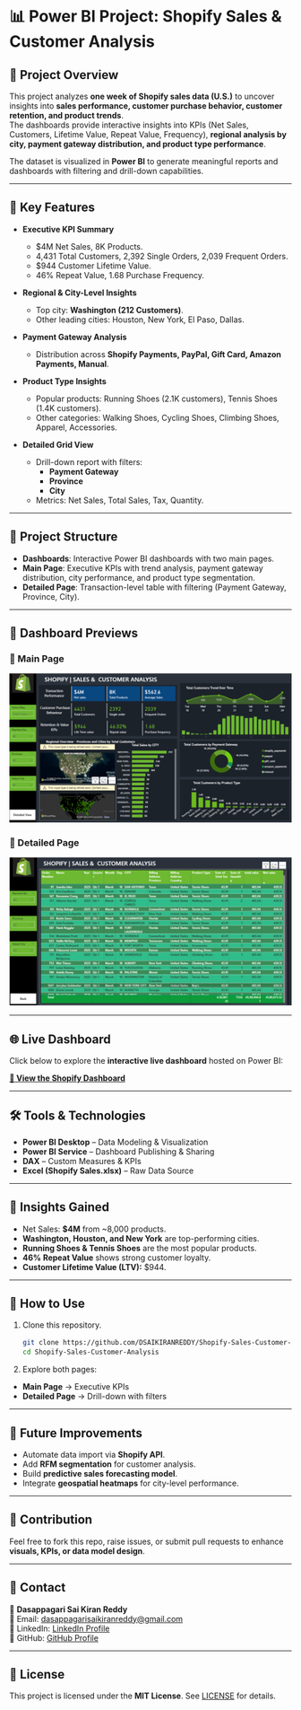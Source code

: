 # 📊 Power BI Project: Shopify Sales & Customer Analysis  

## 📌 Project Overview  
This project analyzes **one week of Shopify sales data (U.S.)** to uncover insights into **sales performance, customer purchase behavior, customer retention, and product trends**.  
The dashboards provide interactive insights into KPIs (Net Sales, Customers, Lifetime Value, Repeat Value, Frequency), **regional analysis by city, payment gateway distribution, and product type performance**.  

The dataset is visualized in **Power BI** to generate meaningful reports and dashboards with filtering and drill-down capabilities.  

---

## 🚀 Key Features  
- **Executive KPI Summary**  
  - $4M Net Sales, 8K Products.  
  - 4,431 Total Customers, 2,392 Single Orders, 2,039 Frequent Orders.  
  - $944 Customer Lifetime Value.  
  - 46% Repeat Value, 1.68 Purchase Frequency.  

- **Regional & City-Level Insights**  
  - Top city: **Washington (212 Customers)**.  
  - Other leading cities: Houston, New York, El Paso, Dallas.  

- **Payment Gateway Analysis**  
  - Distribution across **Shopify Payments, PayPal, Gift Card, Amazon Payments, Manual**.  

- **Product Type Insights**  
  - Popular products: Running Shoes (2.1K customers), Tennis Shoes (1.4K customers).  
  - Other categories: Walking Shoes, Cycling Shoes, Climbing Shoes, Apparel, Accessories.  

- **Detailed Grid View**  
  - Drill-down report with filters:  
    - **Payment Gateway**  
    - **Province**  
    - **City**  
  - Metrics: Net Sales, Total Sales, Tax, Quantity.  

---

## 📂 Project Structure  
- **Dashboards**: Interactive Power BI dashboards with two main pages.  
- **Main Page**: Executive KPIs with trend analysis, payment gateway distribution, city performance, and product type segmentation.  
- **Detailed Page**: Transaction-level table with filtering (Payment Gateway, Province, City).  

---

## 📸 Dashboard Previews  

### 🔹 Main Page  
![Main Page](Main%20page.png)  

### 🔹 Detailed Page  
![Detailed Page](Detailed%20page.png)  

---

## 🌐 Live Dashboard  

Click below to explore the **interactive live dashboard** hosted on Power BI:  

[**🔗 View the Shopify Dashboard**](https://app.powerbi.com/links/vPSUfLHJsv?ctid=4ce8fa72-23e2-4b0c-b5e0-847fff441edd&pbi_source=linkShare)  

---

## 🛠️ Tools & Technologies  
- **Power BI Desktop** – Data Modeling & Visualization  
- **Power BI Service** – Dashboard Publishing & Sharing  
- **DAX** – Custom Measures & KPIs  
- **Excel (Shopify Sales.xlsx)** – Raw Data Source  

---

## 🎯 Insights Gained  
- Net Sales: **$4M** from ~8,000 products.  
- **Washington, Houston, and New York** are top-performing cities.  
- **Running Shoes & Tennis Shoes** are the most popular products.  
- **46% Repeat Value** shows strong customer loyalty.  
- **Customer Lifetime Value (LTV):** $944.  

---

## 📌 How to Use  
1. Clone this repository.  
   ```bash
   git clone https://github.com/DSAIKIRANREDDY/Shopify-Sales-Customer-Analysis.git
   cd Shopify-Sales-Customer-Analysis

2. Explore both pages:  
- **Main Page** → Executive KPIs  
- **Detailed Page** → Drill-down with filters  


---

## 🚀 Future Improvements  

- Automate data import via **Shopify API**.  
- Add **RFM segmentation** for customer analysis.  
- Build **predictive sales forecasting model**.  
- Integrate **geospatial heatmaps** for city-level performance.  

---

## 🤝 Contribution  

Feel free to fork this repo, raise issues, or submit pull requests to enhance **visuals, KPIs, or data model design**.  

---

## 📧 Contact  

👤 **Dasappagari Sai Kiran Reddy**  
📩 Email: [dasappagarisaikiranreddy@gmail.com](mailto:dasappagarisaikiranreddy@gmail.com)  
🔗 LinkedIn: [LinkedIn Profile](https://www.linkedin.com/in/dasappagari-sai-kiran-reddy)  
🐙 GitHub: [GitHub Profile](https://github.com/DSAIKIRANREDDY)  

---

## 📄 License  

This project is licensed under the **MIT License**. See [LICENSE](./LICENSE) for details.  
